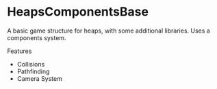 # HeapsComponentsBase
A basic game structure for heaps, with some additional libraries.
Uses a components system.

Features
  - Collisions
  - Pathfinding
  - Camera System
